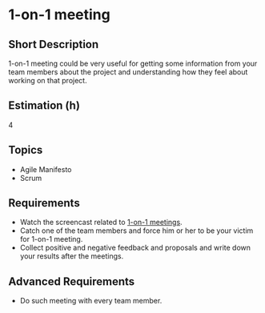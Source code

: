 # 1-on-1 meeting

## Short Description

1-on-1 meeting could be very useful for getting some information from your team members about the project and
understanding how they feel about working on that project.

## Estimation (h)

4

## Topics

* Agile Manifesto
* Scrum

## Requirements

* Watch the screencast related to [1-on-1 meetings](https://www.youtube.com/watch?v=oWNgix2sNJ8).
* Catch one of the team members and force him or her to be your victim for 1-on-1 meeting.
* Collect positive and negative feedback and proposals and write down your results after the meetings.

## Advanced Requirements

* Do such meeting with every team member.

